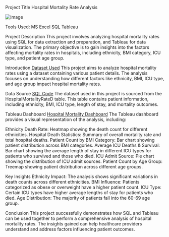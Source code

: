 Project Title
Hospital Mortality Rate Analysis

![image](https://public.tableau.com/app/profile/shrishti.singh1034/viz/HospitalMortalityDashboard_17165633288150/Dashboard1)

Tools Used:
MS Excel
SQL
Tableau

Project Description
This project involves analyzing hospital mortality rates using SQL for data extraction and preparation, and Tableau for data visualization. The primary objective is to gain insights into the factors affecting mortality rates in hospitals, including ethnicity, BMI category, ICU type, and patient age group.

Introduction
[Dataset Used](https://www.kaggle.com/datasets/mitishaagarwal/patient)
This project aims to analyze hospital mortality rates using a dataset containing various patient details. The analysis focuses on understanding how different factors like ethnicity, BMI, ICU type, and age group impact hospital mortality rates.

Data Source
[SQL Code](https://github.com/Shrishtisinghh2000/Hospital-Mortality-Rate/blob/main/Hospital_Mortality_Rate.sql)
The dataset used in this project is sourced from the HospitalMortalityRateD table. This table contains patient information, including ethnicity, BMI, ICU type, length of stay, and mortality outcomes.


Tableau Dashboard
[Hospital Mortality Dashboard](https://public.tableau.com/app/profile/shrishti.singh1034/viz/HospitalMortalityDashboard_17165633288150/Dashboard1)
The Tableau dashboard provides a visual representation of the analysis, including:

Ethnicity Death Rate: Heatmap showing the death count for different ethnicities.
Hospital Death Statistics: Summary of overall mortality rate and total hospital deaths.
Patient Count by BMI Category: Bar chart showing patient distribution across BMI categories.
Average ICU Deaths & Survival: Bar chart showing the average length of stay in different ICU types for patients who survived and those who died.
ICU Admit Source: Pie chart showing the distribution of ICU admit sources.
Patient Count by Age Group: Treemap showing patient distribution across different age groups.

Key Insights
Ethnicity Impact: The analysis shows significant variations in death counts across different ethnicities.
BMI Influence: Patients categorized as obese or overweight have a higher patient count.
ICU Type: Certain ICU types have higher average lengths of stay for patients who died.
Age Distribution: The majority of patients fall into the 60-69 age group.

Conclusion
This project successfully demonstrates how SQL and Tableau can be used together to perform a comprehensive analysis of hospital mortality rates. The insights gained can help healthcare providers understand and address factors influencing patient outcomes.

